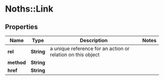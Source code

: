 # Noths::Link

## Properties
Name | Type | Description | Notes
------------ | ------------- | ------------- | -------------
**rel** | **String** | a unique reference for an action or relation on this object | 
**method** | **String** |  | 
**href** | **String** |  | 


